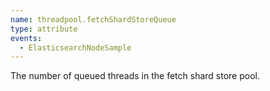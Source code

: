 ```yaml
---
name: threadpool.fetchShardStoreQueue
type: attribute
events:
  - ElasticsearchNodeSample
---
```


The number of queued threads in the fetch shard store pool.